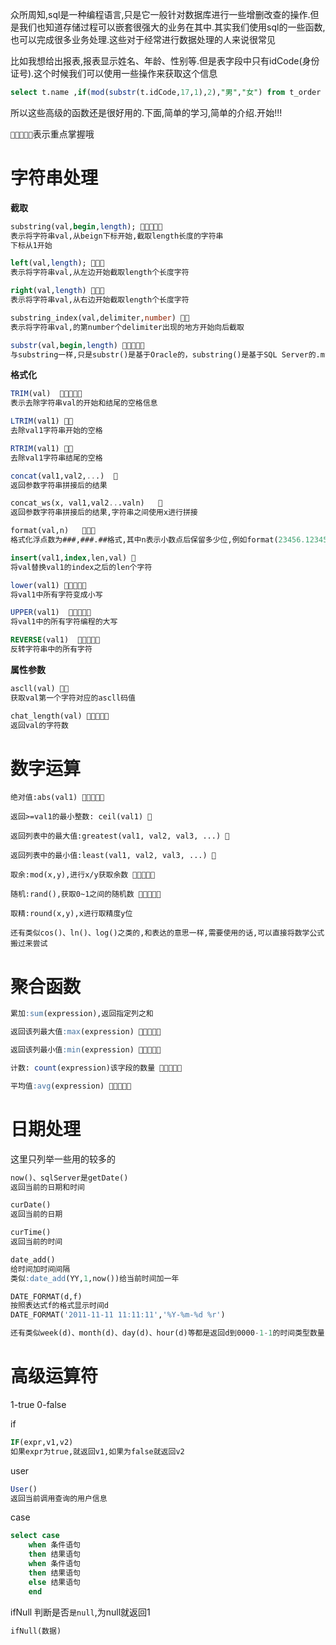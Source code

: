 众所周知,sql是一种编程语言,只是它一般针对数据库进行一些增删改查的操作.但是我们也知道存储过程可以嵌套很强大的业务在其中.其实我们使用sql的一些函数,也可以完成很多业务处理.这些对于经常进行数据处理的人来说很常见

比如我想给出报表,报表显示姓名、年龄、性别等.但是表字段中只有idCode(身份证号).这个时候我们可以使用一些操作来获取这个信息

```sql
select t.name ,if(mod(substr(t.idCode,17,1),2),"男","女") from t_order as t where t.idCode is not null;
```

所以这些高级的函数还是很好用的.下面,简单的学习,简单的介绍.开始!!!

`🌟🌟🌟🌟🌟`表示重点掌握哦

# 字符串处理

**截取**

```sql
substring(val,begin,length); 🌟🌟🌟🌟🌟
表示将字符串val,从beign下标开始,截取length长度的字符串
下标从1开始

left(val,length); 🌟🌟🌟
表示将字符串val,从左边开始截取length个长度字符

right(val,length) 🌟🌟🌟
表示将字符串val,从右边开始截取length个长度字符

substring_index(val,delimiter,number) 🌟🌟
表示将字符串val,的第number个delimiter出现的地方开始向后截取

substr(val,begin,length) 🌟🌟🌟🌟🌟
与substring一样,只是substr()是基于Oracle的，substring()是基于SQL Server的.mysql都可以用
```

**格式化**

```sql
TRIM(val)  🌟🌟🌟🌟🌟
表示去除字符串val的开始和结尾的空格信息

LTRIM(val1) 🌟🌟
去除val1字符串开始的空格

RTRIM(val1) 🌟🌟
去除val1字符串结尾的空格

concat(val1,val2,...)  🌟
返回参数字符串拼接后的结果

concat_ws(x, val1,val2...valn)   🌟
返回参数字符串拼接后的结果,字符串之间使用x进行拼接

format(val,n)   🌟🌟🌟
格式化浮点数为###,###.##格式,其中n表示小数点后保留多少位,例如format(23456.12345,2)结果是“23,456.12”

insert(val1,index,len,val) 🌟
将val替换val1的index之后的len个字符

lower(val1) 🌟🌟🌟🌟🌟
将val1中所有字符变成小写

UPPER(val1)  🌟🌟🌟🌟🌟
将val1中的所有字符编程的大写 

REVERSE(val1)  🌟🌟🌟🌟🌟
反转字符串中的所有字符


```
**属性参数**

```sql
ascll(val) 🌟🌟
获取val第一个字符对应的ascll码值

chat_length(val) 🌟🌟🌟🌟🌟
返回val的字符数
```


# 数字运算

```
绝对值:abs(val1) 🌟🌟🌟🌟🌟

返回>=val1的最小整数: ceil(val1) 🌟

返回列表中的最大值:greatest(val1, val2, val3, ...) 🌟

返回列表中的最小值:least(val1, val2, val3, ...) 🌟

取余:mod(x,y),进行x/y获取余数 🌟🌟🌟🌟🌟

随机:rand(),获取0~1之间的随机数 🌟🌟🌟🌟🌟

取精:round(x,y),x进行取精度y位

还有类似cos()、ln()、log()之类的,和表达的意思一样,需要使用的话,可以直接将数学公式搬过来尝试
```

# 聚合函数

```sql
累加:sum(expression),返回指定列之和

返回该列最大值:max(expression) 🌟🌟🌟🌟🌟

返回该列最小值:min(expression) 🌟🌟🌟🌟🌟

计数: count(expression)该字段的数量 🌟🌟🌟🌟🌟

平均值:avg(expression) 🌟🌟🌟🌟🌟
```




# 日期处理
这里只列举一些用的较多的
```sql
now()、sqlServer是getDate()
返回当前的日期和时间

curDate()
返回当前的日期

curTime()
返回当前的时间

date_add()
给时间加时间间隔
类似:date_add(YY,1,now())给当前时间加一年

DATE_FORMAT(d,f)
按照表达式f的格式显示时间d
DATE_FORMAT('2011-11-11 11:11:11','%Y-%m-%d %r')

还有类似week(d)、month(d)、day(d)、hour(d)等都是返回d到0000-1-1的时间类型数量
```


# 高级运算符

1-true
0-false

if
```sql
IF(expr,v1,v2)
如果expr为true,就返回v1,如果为false就返回v2

```

user
```sql
User()
返回当前调用查询的用户信息
```

case
```sql
select case
    when 条件语句
    then 结果语句
    when 条件语句
    then 结果语句
    else 结果语句
    end


```

ifNull
判断是否`是null`,为null就返回1
```sql
ifNull(数据)
```

